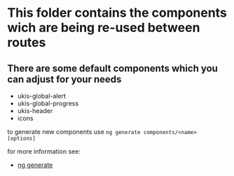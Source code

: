 # This folder contains the components wich are being re-used between routes

## There are some default components which you can adjust for your needs
- ukis-global-alert
- ukis-global-progress
- ukis-header
- icons

to generate new components use `ng generate components/<name> [options]`

for more information see:
- [ng generate](https://angular.io/cli/generate)
